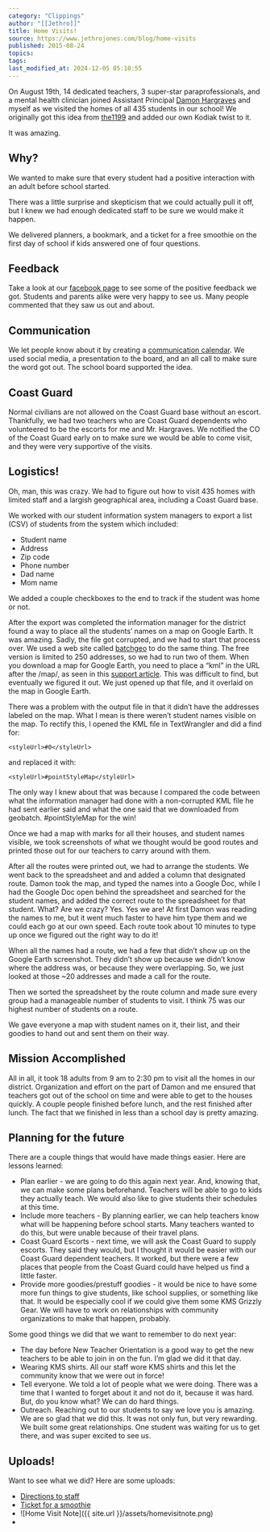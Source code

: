 ```yaml
---
category: "Clippings"
author: "[[Jethro]]"
title: Home Visits!
source: https://www.jethrojones.com/blog/home-visits
published: 2015-08-24
topics: 
tags:
last_modified_at: 2024-12-05 05:10:55
---
```


On August 19th, 14 dedicated teachers, 3 super-star paraprofessionals, and a mental health clinician joined Assistant Principal [Damon Hargraves](http://twitter.com/damonhargraves) and myself as we visited the homes of all 435 students in our school! We originally got this idea from [the1199](https://instagram.com/p/5whI_fgAS4/) and added our own Kodiak twist to it.

It was amazing.

## Why?

We wanted to make sure that every student had a positive interaction with an adult before school started.

There was a little surprise and skepticism that we could actually pull it off, but I knew we had enough dedicated staff to be sure we would make it happen.

We delivered planners, a bookmark, and a ticket for a free smoothie on the first day of school if kids answered one of four questions.

## Feedback

Take a look at our [facebook page](http://facebook.com/kodiakmiddleschool) to see some of the positive feedback we got. Students and parents alike were very happy to see us. Many people commented that they saw us out and about.

## Communication

We let people know about it by creating a [communication calendar](http://transformativeprincipal.org/jethrojonescomuploads/smcalendarhv.pdf). We used social media, a presentation to the board, and an all call to make sure the word got out. The school board supported the idea.

## Coast Guard

Normal civilians are not allowed on the Coast Guard base without an escort. Thankfully, we had two teachers who are Coast Guard dependents who volunteered to be the escorts for me and Mr. Hargraves. We notified the CO of the Coast Guard early on to make sure we would be able to come visit, and they were very supportive of the visits.

## Logistics!

Oh, man, this was crazy. We had to figure out how to visit 435 homes with limited staff and a largish geographical area, including a Coast Guard base.

We worked with our student information system managers to export a list (CSV) of students from the system which included:

-   Student name
-   Address
-   Zip code
-   Phone number
-   Dad name
-   Mom name

We added a couple checkboxes to the end to track if the student was home or not.

After the export was completed the information manager for the district found a way to place all the students’ names on a map on Google Earth. It was amazing. Sadly, the file got corrupted, and we had to start that process over. We used a web site called [batchgeo](https://batchgeo.com/) to do the same thing. The free version is limited to 250 addresses, so we had to run two of them. When you download a map for Google Earth, you need to place a “kml” in the URL after the /map/, as seen in this [support article](http://support.batchgeo.com/customer/portal/articles/1457646-exporting-map-data). This was difficult to find, but eventually we figured it out. We just opened up that file, and it overlaid on the map in Google Earth.

There was a problem with the output file in that it didn’t have the addresses labeled on the map. What I mean is there weren’t student names visible on the map. To rectify this, I opened the KML file in TextWrangler and did a find for:

```
<styleUrl>#0</styleUrl>
```

and replaced it with:

```
<styleUrl>#pointStyleMap</styleUrl>
```

The only way I knew about that was because I compared the code between what the information manager had done with a non-corrupted KML file he had sent earlier said and what the one said that we downloaded from geobatch. #pointStyleMap for the win!

Once we had a map with marks for all their houses, and student names visible, we took screenshots of what we thought would be good routes and printed those out for our teachers to carry around with them.

After all the routes were printed out, we had to arrange the students. We went back to the spreadsheet and and added a column that designated route. Damon took the map, and typed the names into a Google Doc, while I had the Google Doc open behind the spreadsheet and searched for the student names, and added the correct route to the spreadsheet for that student. What? Are we crazy? Yes. Yes we are! At first Damon was reading the names to me, but it went much faster to have him type them and we could each go at our own speed. Each route took about 10 minutes to type up once we figured out the right way to do it!

When all the names had a route, we had a few that didn’t show up on the Google Earth screenshot. They didn’t show up because we didn’t know where the address was, or because they were overlapping. So, we just looked at those ~20 addresses and made a call for the route.

Then we sorted the spreadsheet by the route column and made sure every group had a manageable number of students to visit. I think 75 was our highest number of students on a route.

We gave everyone a map with student names on it, their list, and their goodies to hand out and sent them on their way.

## Mission Accomplished

All in all, it took 18 adults from 9 am to 2:30 pm to visit all the homes in our district. Organization and effort on the part of Damon and me ensured that teachers got out of the school on time and were able to get to the houses quickly. A couple people finished before lunch, and the rest finished after lunch. The fact that we finished in less than a school day is pretty amazing.

## Planning for the future

There are a couple things that would have made things easier. Here are lessons learned:

-   Plan earlier - we are going to do this again next year. And, knowing that, we can make some plans beforehand. Teachers will be able to go to kids they actually teach. We would also like to give students their schedules at this time.
-   Include more teachers - By planning earlier, we can help teachers know what will be happening before school starts. Many teachers wanted to do this, but were unable because of their travel plans.
-   Coast Guard Escorts - next time, we will ask the Coast Guard to supply escorts. They said they would, but I thought it would be easier with our Coast Guard dependent teachers. It worked, but there were a few places that people from the Coast Guard could have helped us find a little faster.
-   Provide more goodies/prestuff goodies - it would be nice to have some more fun things to give students, like school supplies, or something like that. It would be especially cool if we could give them some KMS Grizzly Gear. We will have to work on relationships with community organizations to make that happen, probably.

Some good things we did that we want to remember to do next year:

-   The day before New Teacher Orientation is a good way to get the new teachers to be able to join in on the fun. I’m glad we did it that day.
-   Wearing KMS shirts. All our staff wore KMS shirts and this let the community know that we were out in force!
-   Tell everyone. We told a lot of people what we were doing. There was a time that I wanted to forget about it and not do it, because it was hard. But, do you know what? We can do hard things.
-   Outreach. Reaching out to our students to say we love you is amazing. We are so glad that we did this. It was not only fun, but very rewarding. We built some great relationships. One student was waiting for us to get there, and was super excited to see us.

## Uploads!

Want to see what we did? Here are some uploads:

-   [Directions to staff](http://transformativeprincipal.org/jethrojonescomuploads/DirectionsforStaff.pdf)
-   [Ticket for a smoothie](http://transformativeprincipal.org/jethrojonescomuploads/Home%20Visit%20Ticket.pdf)
-   ![Home Visit Note]({{ site.url }}/assets/homevisitnote.png)
- 
